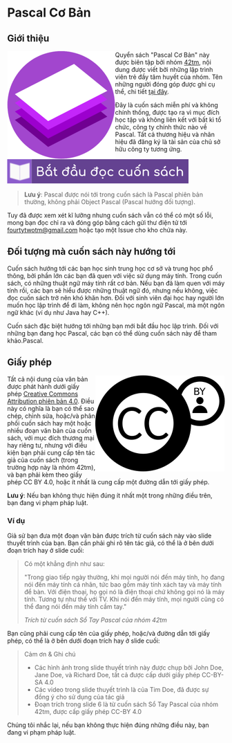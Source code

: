Pascal Cơ Bản
=============

Giới thiệu
----------

<img src="logo.png" align="left"/>

Quyển sách "Pascal Cơ Bản" này được biên tập bởi nhóm
[42tm](http://github.com/42tm), nội dung được viết bởi những lập trình viên trẻ
đầy tâm huyết của nhóm. Tên những người đóng góp được ghi cụ thể, chi tiết
[tại đây](CREDITS.md).

Đây là cuốn sách miễn phí và không chính thống, được tạo ra vì mục đích học tập
và không liên kết với bất kì tổ chức, công ty chính thức nào về Pascal. Tất cả
thương hiệu và nhãn hiệu đã đăng ký là tài sản của chủ sở hữu công ty tương ứng.

[![](button.png)](book/_intro.md)

> **Lưu ý**: Pascal được nói tới trong cuốn sách là Pascal phiên bản thường,
không phải Object Pascal (Pascal hướng đối tượng).

Tuy đã được xem xét kĩ lưỡng nhưng cuốn sách vẫn có thể có một số lỗi, mong bạn
đọc chỉ ra và đóng góp bằng cách gửi thư điện tử tới fourtytwotm@gmail.com hoặc
tạo một Issue cho kho chứa này.

Đối tượng mà cuốn sách này hướng tới
------------------------------------

Cuốn sách hướng tới các bạn học sinh trung học cơ sở và trung học phổ thông, bởi
phần lớn các bạn đã quen với việc sử dụng máy tính. Trong cuốn sách, có những
thuật ngữ máy tính rất cơ bản. Nếu bạn đã làm quen với máy tính rồi, các bạn sẽ
hiểu được những thuật ngữ đó, nhưng nếu không, việc đọc cuốn sách trở nên khó
khăn hơn. Đối với sinh viên đại học hay người lớn muốn học lập trình để đi làm,
không nên học ngôn ngữ Pascal, mà một ngôn ngữ khác (ví dụ như Java hay C++).

Cuốn sách đặc biệt hướng tới những bạn mới bắt đầu học lập trình. Đối với những
bạn đang học Pascal, các bạn có thể dùng cuốn sách này để tham khảo.Pascal.

Giấy phép
---------

<img src="cc_by-logo.png" align="right"/>

Tất cả nội dung của văn bản được phát hành dưới giấy phép [Creative Commons
Attribution phiên bản 4.0](http://creativecommons.org/licenses/by/4.0/).
Điều này có nghĩa là bạn có thể sao chép, chỉnh sửa, hoặc/và phân phối cuốn
sách hay một hoặc nhiều đoạn văn bản của cuốn sách, với mục đích thương mại hay
riêng tư, nhưng với điều kiện bạn phải cung cấp tên tác giả của cuốn sách
(trong trường hợp này là nhóm 42tm), và bạn phải kèm theo giấy phép CC BY 4.0,
hoặc ít nhất là cung cấp một đường dẫn tới giấy phép.

**Lưu ý**: Nếu bạn không thực hiện đúng ít nhất một trong những điều trên, bạn
đang vi phạm pháp luật.

### Ví dụ

Giả sử bạn đưa một đoạn văn bản được trích từ cuốn sách này vào slide thuyết
trình của bạn. Bạn cần phải ghi rõ tên tác giả, có thể là ở bên dưới đoạn trích
hay ở slide cuối:

> Có một khẳng định như sau:
>
> "Trong giao tiếp ngày thường, khi mọi người nói đến máy tính, họ đang nói đến
máy tính cá nhân, tức bao gồm máy tính xách tay và máy tính để bàn. Với điện
thoại, họ gọi nó là điện thoại chứ không gọi nó là máy tính. Tương tự như thế
với TV. Khi nói đến máy tính, mọi người cũng có thể đang nói đến máy tính cầm
tay."
>
> _Trích từ cuốn sách Sổ Tay Pascal của nhóm 42tm_

Bạn cũng phải cung cấp tên của giấy phép, hoặc/và đường dẫn tới giấy phép,
có thể là ở bên dưới đoạn trích hay ở slide cuối:

> Cảm ơn & Ghi chú
>
> - Các hình ảnh trong slide thuyết trình này được chụp bởi John Doe, Jane Doe,
và Richard Doe, tất cả được cấp dưới giấy phép CC-BY-SA 4.0
> - Các video trong slide thuyết trình là của Tim Doe, đã được sự đồng ý cho
> sử dụng của tác giả
> - Đoạn trích trong slide 6 là từ cuốn sách Sổ Tay Pascal của nhóm 42tm, được
> cấp giấy phép CC-BY 4.0

Chúng tôi nhắc lại, nếu bạn không thực hiện đúng những điều này, bạn đang vi
phạm pháp luật.
